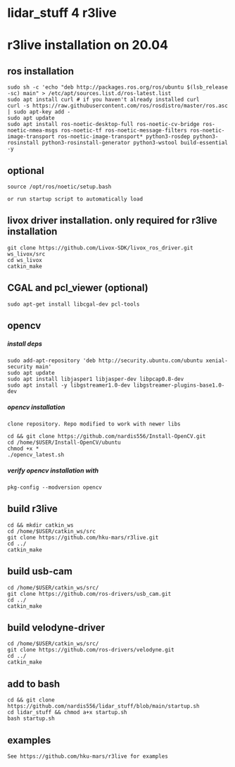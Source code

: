 # lidar_stuff 4 r3live

# r3live installation on 20.04

## ros installation

```
sudo sh -c 'echo "deb http://packages.ros.org/ros/ubuntu $(lsb_release -sc) main" > /etc/apt/sources.list.d/ros-latest.list
sudo apt install curl # if you haven't already installed curl
curl -s https://raw.githubusercontent.com/ros/rosdistro/master/ros.asc | sudo apt-key add -
sudo apt update
sudo apt install ros-noetic-desktop-full ros-noetic-cv-bridge ros-noetic-nmea-msgs ros-noetic-tf ros-noetic-message-filters ros-noetic-image-transport ros-noetic-image-transport* python3-rosdep python3-rosinstall python3-rosinstall-generator python3-wstool build-essential -y
```

## optional
```
source /opt/ros/noetic/setup.bash
```
`or run startup script to automatically load`

## livox driver installation. only required for r3live installation

```
git clone https://github.com/Livox-SDK/livox_ros_driver.git ws_livox/src
cd ws_livox
catkin_make
```

## CGAL and pcl_viewer (optional)
```
sudo apt-get install libcgal-dev pcl-tools
```

## opencv
##### install deps
```
sudo add-apt-repository 'deb http://security.ubuntu.com/ubuntu xenial-security main'
sudo apt update
sudo apt install libjasper1 libjasper-dev libpcap0.8-dev
sudo apt install -y libgstreamer1.0-dev libgstreamer-plugins-base1.0-dev
```
##### opencv installation
`clone repository. Repo modified to work with newer libs`
```
cd && git clone https://github.com/nardis556/Install-OpenCV.git
cd /home/$USER/Install-OpenCV/ubuntu
chmod +x *
./opencv_latest.sh
```
##### verify opencv installation with
```
pkg-config --modversion opencv
```

## build r3live
```
cd && mkdir catkin_ws
cd /home/$USER/catkin_ws/src
git clone https://github.com/hku-mars/r3live.git
cd ../
catkin_make
```
## build usb-cam
```
cd /home/$USER/catkin_ws/src/
git clone https://github.com/ros-drivers/usb_cam.git
cd ../
catkin_make
```
## build velodyne-driver
```
cd /home/$USER/catkin_ws/src/
git clone https://github.com/ros-drivers/velodyne.git
cd ../
catkin_make
```
## add to bash
```
cd && git clone https://github.com/nardis556/lidar_stuff/blob/main/startup.sh
cd lidar_stuff && chmod a+x startup.sh
bash startup.sh
```

## examples
`See https://github.com/hku-mars/r3live for examples`
